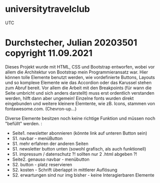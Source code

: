 # universitytravelclub
UTC

# Durchstecher, Julian 20203501 copyright 11.09.2021

Dieses Projekt wurde mit HTML, CSS und Bootstrap entworfen, wobei vor allem die Architektur von Bootstrap mein Programmieransatz war.
Hier können tolle Elemente benutzt werden, wie vordefinierte Buttons, Layouts und so komplexe Elemente wie das Accordion oder das Karussel stehen zum Abruf bereit.
Vor allem die Arbeit mit den Breakpoints (für wann die Seite umbricht und sich anders darstellt) muss erst ordentlich verstanden werden, hilft dann aber ungemein!
Einzelne fonts wurden direkt eingebunden und weitere kleinere Elemtente, wie zB. Icons, stammen von fontawesome.com. (Chevron-up...)

Diverse Elemente besitzen noch keine richtige Funktion und müssen noch "befüllt" werden. :
  - Seite1. newsletter abonnieren (könnte link auf unteren Button sein)
  - S1. navbar - menüButton
  - S1. mehr erfahren der anderen Seiten
  - S1. newsletter button unten (sowohl grafisch, als auch funktionell)
  - S1. impressum / datenschutz ?! sollten nur 2 .html abgeben ?!
  - Seite2. genauso navbar - menübutton
  - S2. button - platz reservieren
  - S2. kosten - Schrift überlappt in mittlerer Auflösung
  - S2. erwartungen sind nur img bisher - keine Interagierbaren Elemente
